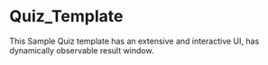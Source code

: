 # Quiz_Template
This Sample Quiz template has an extensive and interactive UI, has dynamically observable result window.
